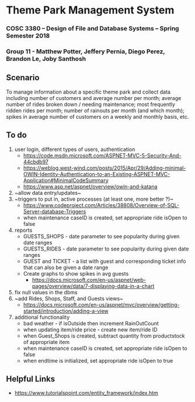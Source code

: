 # Theme Park Management System

### COSC 3380 – Design of File and Database Systems – Spring Semester 2018
### Group 11 - Matthew Potter, Jeffery Pernia, Diego Perez, Brandon Le, Joby Santhosh

Scenario
-----
To manage information about a specific theme park and collect data including number of customers and average number per month; average number of rides broken down / needing maintenance; most frequently ridden rides per month; number of rainouts per month (and which month); spikes in average number of customers on a weekly and monthly basis, etc.

To do
-----
1. user login, different types of users, authentication
    * https://code.msdn.microsoft.com/ASPNET-MVC-5-Security-And-44cbdb97
    * https://weblog.west-wind.com/posts/2015/Apr/29/Adding-minimal-OWIN-Identity-Authentication-to-an-Existing-ASPNET-MVC-Application#MinimalCodeSummary
    * https://www.asp.net/aspnet/overview/owin-and-katana
2. ~allow data entry/updates~
3. ~triggers to put in, active processes (at least one, more better ?)~
    * https://www.codeproject.com/Articles/38808/Overview-of-SQL-Server-database-Triggers
    * when maintenance caseID is created, set appropriate ride isOpen to false
4. reports
    * GUESTS_SHOPS - date parameter to see popularity during given date ranges
    * GUESTS_RIDES - date parameter to see popularity during given date ranges
    * GUEST and TICKET - a list with guest and corresponding ticket info that can also be given a date range
    * Create graphs to show spikes in avg guests 
        * https://docs.microsoft.com/en-us/aspnet/web-pages/overview/data/7-displaying-data-in-a-chart
5. fix null values in the dbms
6. ~add Rides, Shops, Staff, and Guests views~
    * https://docs.microsoft.com/en-us/aspnet/mvc/overview/getting-started/introduction/adding-a-view
7. additional functionality
    * bad weather - if isOutside then increment RainOutCount
    * when updating item/ride price - create new item/ride ID
    * when Guest_Shops is created, subtract quantity from productstock of appropriate item
    * when maintenance caseID is created, set appropriate ride isOpen to false
    * when endtime is initialized, set appropriate ride isOpen to true

Helpful Links
-----
* https://www.tutorialspoint.com/entity_framework/index.htm
